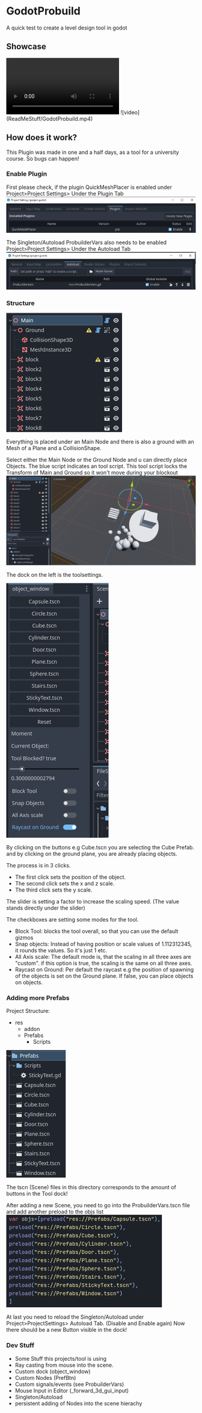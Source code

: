 # GodotProbuild
A quick test to create a level design tool in godot

## Showcase
<video controls>
  <source src="ReadMeStuff/GodotProbuild.mp4" type="video/mp4">
  Your browser does not support the video tag.
</video>
![video](ReadMeStuff/GodotProbuild.mp4)

## How does it work?
This Plugin was made in one and a half days, as a tool for a university course. 
So bugs can happen!
### Enable Plugin 
First please check, if the plugin QuickMeshPlacer is enabled under Project>Project Settings> Under the Plugin Tab
![Pic of Plugins settings](ReadMeStuff/image.png)

The Singleton/Autoload ProbuilderVars also needs to be enabled
Project>Project Settings> Under the Autoload Tab
![Pic of Autoload settings](ReadMeStuff/image-1.png)

### Structure
![Example Hierachy](ReadMeStuff/image-2.png)

Everything is placed under an Main Node and there is also a ground with an Mesh of a Plane and a CollisionShape.

Select either the Main Node or the Ground Node and u can directly place Objects.
The blue script indicates an tool script. This tool script locks the Transform of Main and Ground so it won't move during your blockout
![Example after Blockout](ReadMeStuff/image-3.png)

The dock on the left is the toolsettings.

![Example of Tool](ReadMeStuff/image-4.png)

By clicking on the buttons e.g Cube.tscn you are selecting the Cube Prefab.
and by clicking on the ground plane, you are already placing objects.

The process is in 3 clicks. 
- The first click sets the position of the object. 
- The second click sets the x and z scale.
- The third click sets the y scale.

The slider is setting a factor to increase the scaling speed.
(The value stands directly under the slider)

The checkboxes are setting some modes for the tool.
- Block Tool: blocks the tool overall, so that you can use the default gizmos
- Snap objects: Instead of having position or scale values of 1.112312345, it rounds the values. So it's just 1 etc.
- All Axis scale: The default mode is, that the scaling in all three axes are "custom". if this option is true, the scaling is the same on all three axes.
- Raycast on Ground: Per default the raycast e.g the position of spawning of the objects is set on the Ground plane. If false, you can place objects on objects.

### Adding more Prefabs
Project Structure:
- res
    - addon
    - Prefabs
        - Scripts

![Alt text](ReadMeStuff/image-5.png)

The tscn (Scene) files in this directory corresponds to the amount of buttons in the Tool dock!

After adding a new Scene, you need to go into the ProbuilderVars.tscn file and add another preload to the objs list ![Alt text](ReadMeStuff/image-6.png)

At last you need to reload the Singleton/Autoload under Project>ProjectSettings> Autoload Tab. (Disable and Enable again)
Now there should be a new Button visible in the dock!

### Dev Stuff
- Some Stuff this projects/tool is using 
- Ray casting from mouse into the scene. 
- Custom dock  (object_window)
- Custom Nodes (PrefBtn)
- Custom signals/events (see ProbuilderVars)
- Mouse Input in Editor (_forward_3d_gui_input)
- Singleton/Autoload
- persistent adding of Nodes into the scene hierachy

